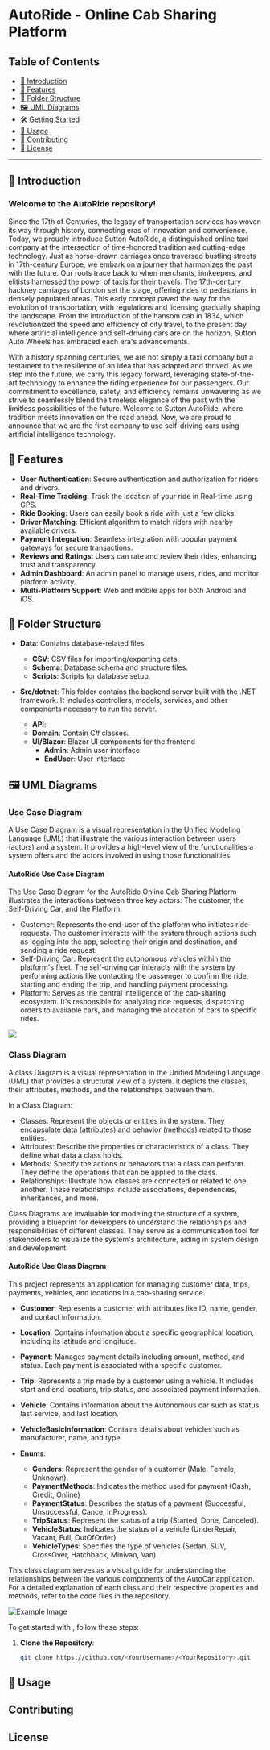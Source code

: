# AutoRide - Online Cab Sharing Platform

## Table of Contents
- [🌟 Introduction](#introduction)
- [🚀 Features](#features)
- [📁 Folder Structure](#folder-structure)
- [🖼️ UML Diagrams](#uml-diagrams)
- [🛠️ Getting Started](#getting-started)
- [🔧 Usage](#usage)
- [🤝 Contributing](#contributing)
- [📜 License](#license)

---

## 🌟 Introduction

### Welcome to the AutoRide repository!

Since the 17th of Centuries, the legacy of transportation services has woven its way through history, 
connecting eras of innovation and convenience. Today, we proudly introduce Sutton AutoRide, a distinguished 
online taxi company at the intersection of time-honored tradition and cutting-edge technology. 
Just as horse-drawn carriages once traversed bustling streets in 17th-century Europe, we embark 
on a journey that harmonizes the past with the future.
Our roots trace back to when merchants, innkeepers, and elitists harnessed the power of taxis for 
their travels. The 17th-century hackney carriages of London set the stage, offering rides to 
pedestrians in densely populated areas. This early concept paved the way for the evolution of transportation, 
with regulations and licensing gradually shaping the landscape. From the introduction of the hansom cab in 1834, 
which revolutionized the speed and efficiency of city travel, to the present day, where artificial 
intelligence and self-driving cars are on the horizon, Sutton Auto Wheels has embraced each era's advancements.

With a history spanning centuries, we are not simply a taxi company but a testament to the resilience 
of an idea that has adapted and thrived. As we step into the future, we carry this legacy forward, 
leveraging state-of-the-art technology to enhance the riding experience for our passengers. Our commitment 
to excellence, safety, and efficiency remains unwavering as we strive to seamlessly blend the timeless 
elegance of the past with the limitless possibilities of the future. Welcome to Sutton AutoRide, where 
tradition meets innovation on the road ahead.
Now, we are proud to announce that we are the first company to use self-driving cars using artificial intelligence technology.

## 🚀 Features

- **User Authentication**: Secure authentication and authorization for riders and drivers.
- **Real-Time Tracking**: Track the location of your ride in Real-time using GPS.
- **Ride Booking**: Users can easily book a ride with just a few clicks.
- **Driver Matching**: Efficient algorithm to match riders with nearby available drivers.
- **Payment Integration**: Seamless integration with popular payment gateways for secure transactions.
- **Reviews and Ratings**: Users can rate and review their rides, enhancing trust and transparency.
- **Admin Dashboard**: An admin panel to manage users, rides, and monitor platform activity.
- **Multi-Platform Support**: Web and mobile apps for both Android and iOS.


## 📁 Folder Structure

- **Data**: Contains database-related files.
  - **CSV**: CSV files for importing/exporting data.
  - **Schema**:  Database schema and structure files.
  - **Scripts**: Scripts for database setup.
  
- **Src/dotnet**: This folder contains the backend server built with the .NET framework.
  It includes controllers, models, services, and other components necessary to run the server.
  - **API**:
  - **Domain**: Contain C# classes.
  - **UI/Blazor**: Blazor UI components for the frontend
    - **Admin**: Admin user interface
    -  **EndUser**: User interface


## 🖼️ UML Diagrams

### Use Case Diagram
A Use Case Diagram is a visual representation in the Unified Modeling Language (UML) that illustrate the various
interaction between users (actors) and a system. It provides a high-level view of the functionalities a system 
offers and the actors involved in using those functionalities.

#### AutoRide Use Case Diagram
The Use Case Diagram for the AutoRide Online Cab Sharing Platform illustrates the interactions 
between three key actors: The customer, the Self-Driving Car, and the Platform.

* Customer: Represents the end-user of the platform who initiates ride requests. The customer
  interacts with the system through actions such as logging into the app, selecting their origin
  and destination, and sending a ride request.
* Self-Driving Car: Represent the autonomous vehicles within the platform's fleet. The self-driving car
  interacts with the system by performing actions like contacting the passenger to confirm the ride, starting
  and ending the trip, and handling payment processing.
* Platform: Serves as the central intelligence of the cab-sharing ecosystem. It's responsible for analyzing ride requests,
  dispatching orders to available cars, and managing the allocation of cars to specific rides.



<img src="https://docs.google.com/drawings/d/e/2PACX-1vQONHzYOF_zcqDKKBPZMNkr9dGVi-ymSeeFNniDWwpr3iUkxV3-uOK4VSrfkRfdn5Is5JIqdX1unJAf/pub?w=960&amp;h=720">


### Class Diagram
A class Diagram is a visual representation in the Unified Modeling Language (UML) that provides a structural view of
a system. it depicts the classes, their attributes, methods, and the relationships between them.

In a Class Diagram:
* Classes: Represent the objects or entities in the system. They encapsulate data (attributes)
  and behavior (methods) related to those entities.
* Attributes: Describe the properties or characteristics of a class. They define what data a class holds.
* Methods: Specify the actions or behaviors that a class can perform. They define the operations
  that can be applied to the class.
* Relationships: Illustrate how classes are connected or related to one another. These
  relationships include associations, dependencies, inheritances, and more.

Class Diagrams are invaluable for modeling the structure of a system, providing a blueprint
for developers to understand the relationships and responsibilities of different classes.
They serve as a communication tool for stakeholders to visualize the system's architecture, 
aiding in system design and development.

#### AutoRide Use Class Diagram
This project represents an application for managing customer data, trips,
payments, vehicles, and locations in a cab-sharing service.

- **Customer**: Represents a customer with attributes like ID, name, gender, and contact information.
- **Location**: Contains information about a specific geographical location, including its latitude and longitude.
- **Payment**: Manages payment details including amount, method, and status. Each payment is associated with a specific customer.
- **Trip**: Represents a trip made by a customer using a vehicle. It includes start and end locations, trip status, and associated payment information.
- **Vehicle**: Contains information about the Autonomous car such as status, last service, and last location.
- **VehicleBasicInformation**: Contains details about vehicles such as manufacturer, name, and type.

- **Enums**:
    - **Genders**: Represent the gender of a customer (Male, Female, Unknown).
    - **PaymentMethods**: Indicates the method used for payment (Cash, Credit, Online)
    - **PaymentStatus**: Describes the status of a payment (Successful, Unsuccessful, Cance, InProgress).
    - **TripStatus**: Represent the status of a trip (Started, Done, Canceled).
    - **VehicleStatus**: Indicates the status of a vehicle (UnderRepair, Vacant, Full, OutOfOrder)
    - **VehicleTypes**: Specifies the type of vehicles (Sedan, SUV, CrossOver, Hatchback, Minivan, Van)
 
This class diagram serves as a visual guide for understanding the relationships between the various components of the AutoCar application.
For a detailed explanation of each class and their respective properties and methods, refer to the code files in the repository.

![Example Image](https://drive.google.com/uc?id=1izpiG3HiBR0iPArqzp9hbeGSDKJmiVwn)


To get started with <YourCompany>, follow these steps:

1. **Clone the Repository**:
   ```sh
   git clone https://github.com/<YourUsername>/<YourRepository>.git


## 🔧 Usage
## Contributing
## License


